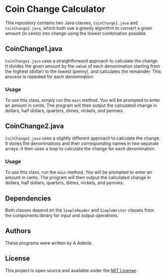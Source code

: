 # Coin Change Calculator

This repository contains two Java classes, `CoinChange1.java` and `CoinChange2.java`, which both use a greedy algorithm to convert a given amount (in cents) into change using the lowest combination possible.

## CoinChange1.java

`CoinChange1.java` uses a straightforward approach to calculate the change. It divides the given amount by the value of each denomination starting from the highest (dollar) to the lowest (penny), and calculates the remainder. This process is repeated for each denomination.

### Usage

To use this class, simply run the `main` method. You will be prompted to enter an amount in cents. The program will then output the calculated change in dollars, half dollars, quarters, dimes, nickels, and pennies.

## CoinChange2.java

`CoinChange2.java` uses a slightly different approach to calculate the change. It stores the denominations and their corresponding names in two separate arrays. It then uses a loop to calculate the change for each denomination.

### Usage

To use this class, run the `main` method. You will be prompted to enter an amount in cents. The program will then output the calculated change in dollars, half dollars, quarters, dimes, nickels, and pennies.

## Dependencies

Both classes depend on the `SimpleReader` and `SimpleWriter` classes from the components library for input and output operations.

## Authors

These programs were written by A.Adenle.

## License

This project is open source and available under the [MIT License](https://opensource.org/licenses/MIT).
